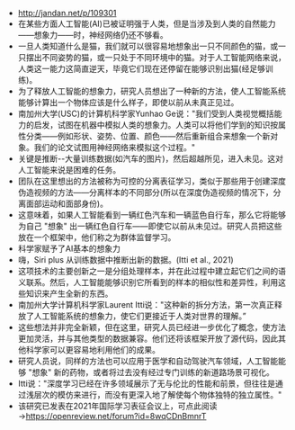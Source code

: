- http://jandan.net/p/109301
- 在某些方面人工智能(AI)已被证明强于人类，但是当涉及到人类的自然能力——想象力——时，神经网络仍还不够看。
- 一旦人类知道什么是猫，我们就可以很容易地想象出一只不同颜色的猫，或一只摆出不同姿势的猫，或一只处于不同环境中的猫。对于人工智能网络来说，人类这一能力这简直逆天，毕竟它们现在还停留在能够识别出猫(经足够训练)。
- 为了释放人工智能的想象力，研究人员想出了一种新的方法，使人工智能系统能够计算出一个物体应该是什么样子，即使以前从未真正见过。
- 南加州大学(USC)的计算机科学家Yunhao Ge说："我们受到人类视觉概括能力的启发，试图在机器中模拟人类的想象力。人类可以将他们学到的知识按属性分类——例如形状、姿势、位置、颜色——然后重新组合来想象一个新对象。我们的论文试图用神经网络来模拟这个过程。"
- 关键是推断--大量训练数据(如汽车的图片)，然后超越所见，进入未见。这对人工智能来说是困难的任务。
- 团队在这里想出的方法被称为可控的分离表征学习，类似于那些用于创建深度伪造视频的方法——分离样本的不同部分(所以在深度伪造视频的情况下，分离面部运动和面部身份)。
- 这意味着，如果人工智能看到一辆红色汽车和一辆蓝色自行车，那么它将能够为自己 "想象" 出一辆红色自行车——即使它以前从未见过。研究人员把这些放在一个框架中，他们称之为群体监督学习。
- 科学家赋予了AI基本的想象力
- 嗨，Siri plus 从训练数据中推断出新的数据。(Itti et al., 2021)
- 这项技术的主要创新之一是分组处理样本，并在此过程中建立起它们之间的语义联系。然后，人工智能能够识别它所看到的样本的相似性和差异性，利用这些知识来产生全新的东西。
- 南加州大学计算机科学家Laurent Itti说："这种新的拆分方法，第一次真正释放了人工智能系统的想象力，使它们更接近于人类对世界的理解。”
- 这些想法并非完全新颖，但在这里，研究人员已经进一步优化了概念，使方法更加灵活，并与其他类型的数据兼容。他们还将该框架开放了源代码，因此其他科学家可以更容易地利用他们的成果。
- 研究人员说，同样的方法也可以应用于医学和自动驾驶汽车领域，人工智能能够 "想象" 新的药物，或者将过去没有经过专门训练的新道路场景可视化。
- Itti说："深度学习已经在许多领域展示了无与伦比的性能和前景，但往往是通过浅层次的模仿来进行，而没有更深入地了解使每个物体独特的独立属性。"
- 该研究已发表在2021年国际学习表征会议上，可点此阅读→https://openreview.net/forum?id=8wqCDnBmnrT